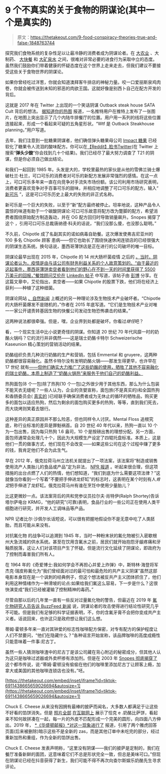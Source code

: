 # 9 个不真实的关于食物的阴谋论(其中一个是真实的)

> 原文：<https://thetakeout.com/9-food-conspiracy-theories-true-and-false-1848763744>

探究我们食物系统的复杂性足以让最冷静的消费者成为阴谋论者。在 [大农业](https://thetakeout.com/ranchers-breeding-naked-heat-resistant-beef-cattle-1848732372) 、大制药、 [大快餐](https://thetakeout.com/fake-mcdonalds-email-scam-offers-money-for-survey-1848607352) 和 [大矿泉水](https://thetakeout.com/difference-between-seltzer-tonic-water-club-soda-1848454221) 之间，很难对非常必要的进食行为采取中立的态度。虽然我们鼓励你们带着健康的怀疑态度在这个世界上走来走去，但我们建议不要接受这些关于食物世界的阴谋论。

如果你曾经吃过洋葱，你就会知道澳拜客牛排店的神秘力量。咬一口爱丽斯泉鸡肉卷，你就会被传送到未知的邪恶的肉欲王国。这就好像是别西卜自己在配方开发的背后。

这就是 2017 年在 Twitter 上出现的一个笑话阴谋 Outback steak house SATA Cult 背后的想法。 [据知道你的热图](https://knowyourmeme.com/memes/outback-steakhouse-satanic-cult#fn1) 报道，一名推特用户在推特上发布了一张图片，在地图上突出显示了几个内陆牛排餐厅的位置。用户用一系列的线将这些位置连接起来，形成一个看起来可疑的五角星形状。“Wtf 是 Outback Steakhouse planning，”用户写道。

去年，我们注意到一批糖果阴谋者，他们确信弹头糖果母公司 [Impact 糖果](https://www.impactconfections.com/) 已经软化了糖果令人流泪的酸味配方。你可以在[【Reddit】](https://www.reddit.com/r/nostalgia/comments/khumfz/have_warheads_gotten_less_sour_or_have_my/)[脸书](https://www.facebook.com/WARHEADS/posts/did-yall-change-your-candy-recipe-ive-eaten-sour-warheads-since-i-was-a-kid-and-/10153588294895239/)[Twitter](https://twitter.com/tonydvs81/status/859965466541948928)(在 Twitter 上搜索“**弹头少酸**”你会找到几十个结果)。我们已经尽了最大努力调查了 T21 的阴谋，但是你必须自己做出结论。

和我们一起回到 1985 年。头发是大的，学校里最热的家伙是从他的雪佛兰骑士爆破杜兰·杜兰，可口可乐的消费者对可乐的新配方发展非常强烈的感情。在这一点上，可口可乐多年来一直在向竞争对手流失市场份额。该公司利用市场研究表明，消费者更喜欢竞争对手百事可乐的甜味，并相应地调整了可口可乐的配方。输入“ [新可乐](https://www.coca-colacompany.com/company/history/the-story-of-one-of-the-most-memorable-marketing-blunders-ever) ”，这是可口可乐历史上最大的失败的非正式名称。

新可乐是一个巨大的失败，以至于“新”配方最终被停止。坦率地说，这种产品令人震惊的味道有助于一个碳酸阴谋论:可口可乐故意将配方改为蹩脚的配方，希望消费者围绕原始配方制造轰动，并在 OG 配方回归时导致销量飙升。Snopes 揭穿了这个 ，引用可口可乐总裁唐纳德·科夫的话说，“我们没那么傻，也没那么聪明。”

不久前，Chipotle 成了名副其实的诺如病毒自助餐。这次爆发使弗吉尼亚州的 100 多名 Chipotle 顾客 患病——但它也助长了围绕快速休闲连锁店的已经很强大的阴谋生态系统。换句话说，墨西哥薄饼店是正在进行的公司破坏的唯一目标。

阴谋论最早出现在 2015 年，Chipotle 的 14 州大肠杆菌疫情 之后的 [。当时，阴谋论者认为，疫情是由与该公司有财务利益关系的个人故意策划的。“由于最近的这起事件，墨西哥薄饼卖空者看到他们的野心在不到一天的时间里获得了 5500 万美元的回报，”餐馆顾问艾伦在](https://www.businessinsider.com/chipotle-e-coli-conspiracy-theory-2015-12) [LinkedIn 帖子](https://www.linkedin.com/pulse/chipotle-sabotaged-aaron-d-allen) 中写道，该帖子由 [彭博](https://www.bloomberg.com/news/articles/2017-07-25/the-chipotle-corporate-sabotage-theory-returns) 分享。在这篇文章中，艾伦指出，卖空者——如果 Chipotle 的股票下跌，他们将在经济上获利——种植了这种细菌。

阴谋论网站 [、自然新闻](https://www.naturalnews.com/052405_Chipotle_ecoli_outbreak_corporate_sabotage_biotech_bioterrorism.html) 上概述的另一种理论涉及生物技术产业破坏者。“Chipotle 的大肠杆菌爆发不是随机的，”作者在 2015 年底写道。“它们是生物技术产业对唯一一家公开谴责转基因生物的快餐公司发动生物恐怖袭击的结果。”

这两种说法都很牵强。但是，嘿，企业界到处都是破坏。你看过*继任*吧？

看，一个现实生活中比小说更奇怪的阴谋。你知道 20 世纪 70 年代风靡一时的奶酪火锅吗？它的流行并非偶然——这是瑞士奶酪卡特尔 Schweizerische Kaseunion 精心策划的营销活动的结果。

奶酪组织负责几种流行奶酪的生产和营销，包括 Emmental 和 gruyere，这两种奶酪都很容易融化。虽然卡特尔没有发明奶酪火锅——那发生得更早，也许早在 17 世纪 就有[——但他们确实大力推广了这些奶酪的使用，牺牲了其他不容易融化的瑞士奶酪，本质上制造了“奶酪火锅热”来服务于他们自己的奶酪利益。](https://southfloridareporter.com/the-first-fondue-recipe-was-published-in-1699-in-1875-it-was-published-as-cheese-fondue/)

热狗面包(8 个一包)除了热狗(10 个一包)之外很少用于其他东西，那么为什么包装不能天衣无缝呢？一些人认为，企业的贪婪宣称，面包旅(不是真实的)和全国热狗和香肠委员会( [真实的](https://thetakeout.com/national-hot-dog-sausage-council-hot-dog-sandwich-1836706628) )已经联手确保消费者成为无休止的循环的牺牲品，购买更多的面包以适应热狗，然后为剩余的面包购买更多的热狗，等等，直到我们死去，而大烧烤则笑着去银行。

这种差异的真正原因并不那么险恶，但也同样令人讨厌。Mental Floss 追根究底，称行业标准的差异是罪魁祸首。自 20 世纪 40 年代以来，热狗一直以 10 个为一包出售，因为每只热狗 1.6 盎司，10 个是按磅出售的理想分配。另一方面，面包师通常会处理几十个，因此为大规模生产设定了四辊托盘标准。本质上，这是他们一贯的做事方式，他们现在不会改变——如果这些公司在这个过程中赚了更多的钱，我肯定他们不会为此生气。

早在 2012 年，俄克拉荷马州立法机关就提出了一项法案，该法案将“制造或销售使用流产人类胎儿的食品或产品”定为非法， [NPR 报道](https://www.npr.org/sections/thetwo-way/2012/01/20/145539661/state-bill-outlaws-use-of-fetuses-in-food-industry-meets-visceral-reaction) 。听起来很合理，但这项措施的出台点燃了人们的热情，他们想知道，“我们到底为什么需要这项法律？”这就像当你看到一个写着“不要把手伸进龙虾缸”的标志时，这表明在某个时刻有人*肯定*把手伸进了龙虾缸。俄克拉荷马州有谁在烹饪中使用少量胎儿？

比这更微妙一点。该法案背后的共和党参议员拉尔夫·肖特伊(Ralph Shortey)告诉塔尔萨电台 KRMG，“他的研究”(可靠)表明，食品行业的一些公司正在使用人类干细胞进行研究，并开发人工调味品等产品。

NPR 记者比尔·沙佩尔长话短说，可以很有把握地假设你不是无意中吃了人类胚胎，而且可能从来没有。

对抗氟化物 的战争可以追溯到 1945 年，当时一种粉末状的氟化物被引入密歇根州大急流城的供水系统。甚至在饮用含氟水之前，居民们就开始抱怨牙龈疼痛和牙釉质脱落，这让人们对该项目产生了怀疑。但是流行文化延续了阴谋论，即政府为了控制而毒害我们所有人。

在 1964 年的《奇爱博士:我如何学会不再担心并爱上炸弹》中，斯特林·海登将军杰克·瑞皮称氟化为“我们曾经面对过的最可怕和最危险的共产主义阴谋”虽然这部电影本身现在是一个讽刺的经典例子，但这个想法被反共产主义团体抓住了，他们利用这种情绪作为一种滑坡的论点:如果给我们氟这么容易，下一步是什么？这很快演变成“我们已经被灌输了控制精神的毒药。”

尽管自那以后的几年里一直有一些反对过量氟化物的警告，但最近在 2019 年 [氟化物研究人员告诉 BuzzFeed 新闻](https://www.buzzfeednews.com/article/nidhisubbaraman/fluoride-water-iq-kids-debate) 说，阴谋论者的攻击使得进行结论性研究几乎不可能。但是我们有足够的科学证据表明，不，你的含氟牙膏不会把你变成共产主义者。话说回来，也许这只是政府想让我们这么想。

蒂姆·霍顿多年来一直对其钟爱的标志性咖啡配方保密，对专有配方的保护程度让人们不禁要问，“他们在隐藏什么？”各种谣言开始宣称，该品牌咖啡的高度成瘾性只能意味着一件事:尼古丁。

虽然一些人猜测咖啡渣中的尼古丁是该公司藏在背心附近的秘密成分，但其他人认为这只是咖啡过滤器或外卖杯掺有添加剂。但是在 2003 年 [Snopes 彻底揭穿了](https://www.snopes.com/fact-check/nicotine-non-fit/) 这个都市传说，说:“蒂姆·霍顿没有偷偷在他们的咖啡里添加尼古丁让顾客上瘾，加拿大或美国的其他咖啡连锁店也没有。”呸。

 [https://thetakeout.com/embed/inset/iframe?id=tiktok-6911438665659026694&autosize=1](https://thetakeout.com/embed/inset/iframe?id=tiktok-6911438665659026694&autosize=1) 

Chuck E. Cheese 从来没有因拥有最棒的披萨而闻名，大多数人都满足于让这些不好看的馅饼消失。但是 [照片全部](https://www.yelp.com/biz_photos/chuck-e-cheeses-san-diego?select=voVbnztLzQrVkON4_Ufs5w) [在互联网上](https://media-cdn.tripadvisor.com/media/photo-s/11/a3/5e/1e/p-20171228-182741-vhdr.jpg) 展示了恰克 e .奶酪比萨饼，看起来不知何故拼凑在一起，每一片的外皮不匹配形成一个完美的圆形，向四面八方伸出。2019 年， [*《华盛顿邮报》*对这一现象进行了](https://www.washingtonpost.com/nation/2019/02/13/chuck-e-cheeses-oddly-shaped-pizza-ignites-bizarre-conspiracy-theory-viewed-by-millions-youtube/) 报道，引用了两个雅虎回答页面(后来被删除)暗示这些不是全新的 zas，而是其他订单中未吃完的部分，经过重新加热和重组，作为全新的馅饼出售。

Chuck E. Cheese 发表声明称，“这里没有阴谋——我们的披萨是定制的，我们在餐厅准备新鲜的面团，这意味着它们不总是形状完全一致，但总是美味可口。”但现在阴谋论已经在抖音获得了新生，我们可能不得不再次向查尔斯娱乐奶酪先生寻求评论。